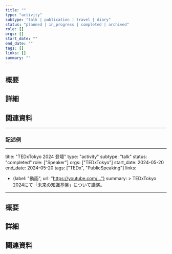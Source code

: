 ```yaml
---
title: ""
type: "activity"
subtype: "talk | publication | travel | diary"
status: "planned | in_progress | completed | archived"
role: []
orgs: []
start_date: ""
end_date: ""
tags: []
links: []
summary: ""
---
```


## 概要

## 詳細

## 関連資料

---

### 記述例

---
title: "TEDxTokyo 2024 登壇"
type: "activity"
subtype: "talk"
status: "completed"
role: ["Speaker"]
orgs: ["TEDxTokyo"]
start_date: 2024-05-20
end_date: 2024-05-20
tags: ["TEDx", "PublicSpeaking"]
links:
  - {label: "動画", url: "https://youtube.com/..."}
summary: >
  TEDxTokyo 2024にて「未来の知識基盤」について講演。
---

## 概要

## 詳細

## 関連資料
